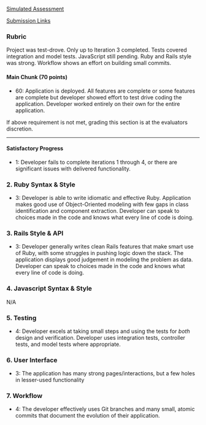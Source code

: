 [Simulated Assessment](https://gist.github.com/stevekinney/82831c5b25029415ce8b#file-simulated-assessment-md)

[Submission Links](https://gist.github.com/rrgayhart/4442c3e701b09ea3dcfd)

### Rubric

Project was test-drove. Only up to Iteration 3 completed. Tests covered integration and model tests. JavaScript still pending. Ruby and Rails style was strong. Workflow shows an effort on building small commits.

#### Main Chunk (70 points)

* 60: Application is deployed. All features are complete or some features are complete but developer showed effort to test drive coding the application. Developer worked entirely on their own for the entire application.

If above requirement is not met, grading this section is at the evaluators discretion.


------

#### Satisfactory Progress

* 1: Developer fails to complete iterations 1 through 4, or there are significant issues with delivered functionality.

### 2. Ruby Syntax & Style

* 3: Developer is able to write idiomatic and effective Ruby. Application makes good use of Object-Oriented modeling with few gaps in class identification and component extraction. Developer can speak to choices made in the code and knows what every line of code is doing.

### 3. Rails Style & API

* 3: Developer generally writes clean Rails features that make smart use of Ruby, with some struggles in pushing logic down the stack. The application displays good judgement in modeling the problem as data. Developer can speak to choices made in the code and knows what every line of code is doing.

### 4. Javascript Syntax & Style

N/A

### 5. Testing

* 4: Developer excels at taking small steps and using the tests for *both* design and verification. Developer uses integration tests, controller tests, and model tests where appropriate.

### 6. User Interface

* 3: The application has many strong pages/interactions, but a few holes in lesser-used functionality

### 7. Workflow

* 4: The developer effectively uses Git branches and many small, atomic commits that document the evolution of their application.
